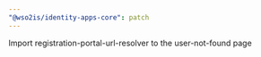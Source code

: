 ```yaml
---
"@wso2is/identity-apps-core": patch
---
```


Import registration-portal-url-resolver to the user-not-found page

